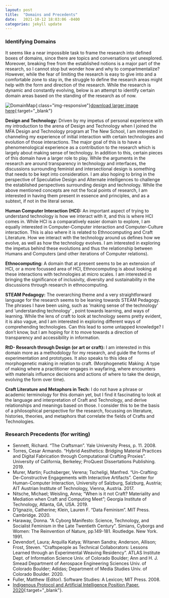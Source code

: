 ```yaml
---
layout: post
title:  "Domains and Precedents"
date:   2021-10-12 18:03:06 -0400
categories: jekyll update
---
```


### Identifying Domains

It seems like a near impossible task to frame the research into defined boxes of domains, since there are topics and conversations yet unexplored. Moreover, breaking free from the established notions is a major part of the research, so I cannot stop but wonder how and why to compartmentalize? However, while the fear of limiting the research is easy to give into and a comfortable zone to stay in, the struggle to define the research areas might help with the form and direction of the research. While the research is dynamic and constantly evolving, below is an attempt to identify certain domain areas based on the standing of the research as of now.

![DomainMap](/thesis-studio/assets/DomainMap.png){:class="img-responsive"}[download larger image here](/thesis-studio/assets/DomainMap.png){:target="_blank"}


**Design and Technology:**
Driven by my impetus of personal experience with my introduction to the arena of Design and Technology when I joined the MFA Design and Technology program at The New School, I am interested in channeling my experience of initial interaction with certain technologies and evolution of those interactions. The major goal of this is to have a phenomenological experience as a contribution to the research which is largely about making sense of technology. In addition to this, certain pieces of this domain have a larger role to play. While the arguments in the research are around transparency in technology and interfaces, the discussions surrounding feminist and intersectional design is something that needs to be kept into consideration. I am also hoping to bring in the perspective of Speculative Design and Alternate intelligences to challenge the established perspectives surrounding design and technology. While the above mentioned concepts are not the focal points of research, I am interested in having them present in essence and principles, and as a subtext, if not in the literal sense.

**Human Computer Interaction (HCI):**
An important aspect of trying to understand technology is how we interact with it, and this is where HCI comes in. While HCI is a comparatively easier domain to explore, I am equally interested in Computer-Computer interaction and Computer-Culture interaction. This is also where it is related to Ethnocomputing and Craft Literature. How we interact with the technology around us defines how we evolve, as well as how the technology evolves. I am interested in exploring the impetus behind these evolutions and thus the relationship between Humans and Computers (and other iterations of Computer relations).

**Ethnocomputing:**
A domain that at present seems to be an extension of HCI, or a more focussed area of HCI, Ethnocomputing is about looking at these interactions with technologies at micro scales. I am interested in bringing the significance of inclusivity, diversity and sustainability in the discussions through research in ethnocomputing. 

**STEAM Pedagogy:**
The overarching theme and a very straightforward language for the research seems to be leaning towards STEAM Pedagogy. The phrases I have been using, such as ‘making sense of the technology’ and ‘understanding technology’ , point towards learning, and ways of learning. While the lens of craft to look at technology seems pretty evident, it is also vague, and I am interested in exploring different ways of comprehending technologies. Can this lead to some untapped knowledge? I don’t know, but I am hoping for it to move towards a direction of transparency and accessibility in information.

**RtD- Research through Design (or art or craft):**
I am interested in this domain more as a methodology for my research, and guide the forms of experimentation and prototypes. It also speaks to this idea of morphogenetic making in relation to craft. (Morphogenetic Making: A type of making where a practitioner engages in wayfaring, where encounters with materials influence decisions and actions of where to take the design, evolving the form over time).

**Craft Literature and Metaphors in Tech:**
I do not have a phrase or academic terminology for this domain yet, but I find it fascinating to look at the language and interpretation of Craft and Technology, and derive relationships and meanings based on those. I consider this to be the basis of a philosophical perspective for the research, focussing on literature, histories, theories, and metaphors that correlate the fields of Crafts and Technologies. 

### Research Precedents (for writing)
- Sennett, Richard. “The Craftsman”. Yale University Press, p. 11. 2008. 
- Torres, Cesar Armando. “Hybrid Aesthetics: Bridging Material Practices and Digital Fabrication through Computational Crafting Proxies”. University of California, Berkeley; ProQuest Dissertations Publishing. 2019.
- Murer, Martin; Fuchsberger, Verena; Tscheligi, Manfred. “Un-Crafting: De-Constructive Engagements with Interactive Artifacts”. Center for Human-Computer Interaction, University of Salzburg, Salzburg, Austria; AIT Austrian Institute of Technology, Vienna, Austria. 2017.
- Nitsche, Michael; Weisling, Anna; “When is it not Craft? Materiality and Mediation when Craft and Computing Meet”; Georgia Institute of Technology, Atlanta, GA, USA. 2019.
- D’Ignazio, Catherine; Klein, Lauren F. “Data Feminism”. MIT Press. Cambridge. 2020.
- Haraway, Donna. "A Cyborg Manifesto: Science, Technology, and Socialist Feminism in the Late Twentieth Century". Simians, Cyborgs and Women: The Reinvention of Nature, pp.149-181. Routledge. New York. 1991. 
- Devendorf, Laura; Arquilla Katya; Witanen Sandra; Anderson, Allison; Frost, Steven. “Craftspeople as Technical Collaborators: Lessons Learned through an Experimental Weaving Residency”. ATLAS Institute Dept. of Information Science Univ. of Colorado Boulder; Ann and H. J. Smead Department of Aerospace Engineering Sciences Univ. of Colorado Boulder; Adidas; Department of Media Studies Univ. of Colorado Boulder. 2020.
- Fuller, Matthew (Editor). Software Studies: A Lexicon; MIT Press. 2008.
- [Indigenous Protocol and Artificial Intelligence Position Paper. 2020](https://spectrum.library.concordia.ca/986506/){:target="_blank"}.
